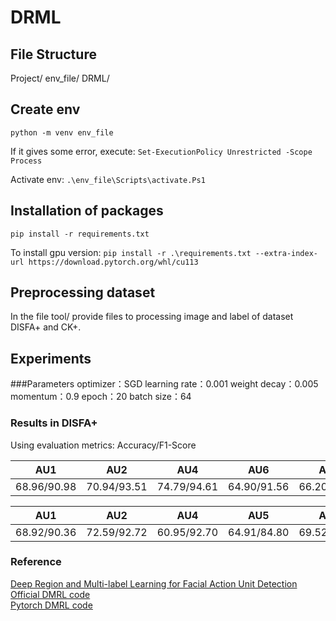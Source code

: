 # DRML
## File Structure 
  Project/
    env_file/
    DRML/

## Create env
  `python -m venv env_file`

If it gives some error, execute:
   `Set-ExecutionPolicy Unrestricted -Scope Process`

Activate env:
   `.\env_file\Scripts\activate.Ps1`


## Installation  of packages
  `pip install -r requirements.txt`
  
To install gpu version: 
  `pip install -r .\requirements.txt --extra-index-url https://download.pytorch.org/whl/cu113`


## Preprocessing dataset
  In the file tool/ provide files to processing image and label of dataset DISFA+ and CK+.
  
## Experiments
###Parameters
optimizer：SGD
learning rate：0.001
weight decay：0.005
momentum：0.9
epoch：20
batch size：64

### Results in DISFA+ 
Using evaluation metrics: Accuracy/F1-Score 

| AU1 | AU2 | AU4 |	AU6	| AU9 |	AU12| AU25 | AU26 |
| --- | --- | --- | --- | --- | --- | --- | --- |
|68.96/90.98|	70.94/93.51|	74.79/94.61|	64.90/91.56|	66.20/97.02	|79.50/95.33|91.61/96.45|	74.33/94.38	|
 

| AU1 | AU2 | AU4 |	AU5 |	AU6	| AU9 |	AU12| AU15 | AU17 | AU20 | AU25 | AU26 | Mean |
| --- | --- | --- | --- | --- | --- | --- | --- | --- | --- | --- | --- | --- |
|68.92/90.36|	72.59/92.72|	60.95/92.70|	64.91/84.80|	69.52/92.71	|62.61/96.70|	85.82/96.79	|43.78/95.61|	25.99/94.09	|22.48/96.91	|94.92/97.88|76.50/94.14	|62.42/93.79|

### Reference
[ Deep Region and Multi-label Learning for Facial Action Unit Detection](https://openaccess.thecvf.com/content_cvpr_2016/papers/Zhao_Deep_Region_and_CVPR_2016_paper.pdf)  
[ Official DMRL code](https://github.com/zkl20061823/DRML)  
[ Pytorch DMRL code](https://github.com/AlexHex7/DRML_pytorch)  

